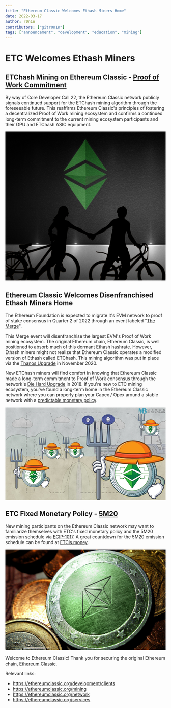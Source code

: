 ```yaml
---
title: "Ethereum Classic Welcomes Ethash Miners Home"
date: 2022-03-17
author: r0n1n
contributors: ["gitr0n1n"]
tags: ["announcement", "development", "education", "mining"]
---
```


# ETC Welcomes Ethash Miners

## ETChash Mining on Ethereum Classic - [Proof of Work Commitment](https://ethereumclassic.org/why-classic/proof-of-work)

By way of Core Developer Call 22, the Ethereum Classic network publicly signals continued support for the ETChash mining algorithm through the foreseeable future. This reaffirms Ethereum Classic's principles of fostering a decentralized Proof of Work mining ecosystem and confirms a continued long-term commitment to the current mining ecosystem participants and their GPU and ETChash ASIC equipment.

![ETChash Commitment](./welcome-miners.png)

## Ethereum Classic Welcomes Disenfranchised Ethash Miners Home

The Ethereum Foundation is expected to migrate it's EVM network to proof of stake consensus in Quarter 2 of 2022 through an event labeled "[The Merge](https://ethereum.org/en/upgrades/merge/)".

This Merge event will disenfranchise the largest EVM's Proof of Work mining ecosystem. The original Ethereum chain, Ethereum Classic, is well positioned to absorb much of this dormant Ethash hashrate. However, Ethash miners might not realize that Ethereum Classic operates a modified version of Ethash called ETChash. This mining algorithm was put in place via the [Thanos Upgrade](https://ethereumclassic.org/blog/2020-11-27-thanos-hard-fork-upgrade) in November 2020.

New ETChash miners will find comfort in knowing that Ethereum Classic made a long-term commitment to Proof of Work consensus through the network's [Die Hard Upgrade](http://ecips.ethereumclassic.org/ECIPs/ecip-1041) in 2018. If you're new to ETC mining ecosystem, you've found a long-term home in the Ethereum Classic network where you can properly plan your Capex / Opex around a stable network with a [predictable monetary policy](https://ethereumclassic.org/why-classic/sound-money).

![New ETChash Miners](./etchash_miners.jpg)

## ETC Fixed Monetary Policy - [5M20](https://ethereumclassic.org/why-classic/sound-money)

New mining participants on the Ethereum Classic network may want to familiarize themselves with ETC's fixed monetary policy and the 5M20 emission schedule via [ECIP-1017](https://ecips.ethereumclassic.org/ECIPs/ecip-1017). A great countdown for the 5M20 emission schedule can be found at [ETCis.money](https://etcis.money).

![ETC's 5M20](./etc-5m20.png)

Welcome to Ethereum Classic! Thank you for securing the original Ethereum chain, [Ethereum Classic](https://ethereumclassic.org/why-classic).

Relevant links:
* https://ethereumclassic.org/development/clients
* https://ethereumclassic.org/mining
* https://ethereumclassic.org/network
* https://ethereumclassic.org/services
